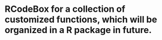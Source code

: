 # RCodeBox for a collection of customized functions, which will be organized in a R package in future.
